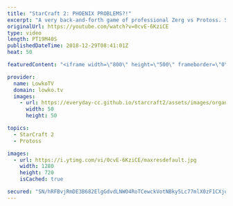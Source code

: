 ```yaml
---
title: "StarCraft 2: PHOENIX PROBLEMS?!"
excerpt: "A very back-and-forth game of professional Zerg vs Protoss. Subscribe for more videos: http://lowko.tv/youtube More StarCraft 2 casts: https://goo.gl/bpDV8i  Easily one of the coolest games of Protoss vs Zerg I've seen recently. In this game Cham decides to open up very aggressively against a Protoss"
originalUrl: https://youtube.com/watch?v=0cvE-6KziCE
type: video
length: PT19M40S
publishedDateTime: 2018-12-29T08:41:01Z
heat: 50

featuredContent: "<iframe width=\"800\" height=\"500\" frameborder=\"0\" src=\"https://www.youtube.com/embed/0cvE-6KziCE\" allow=\"accelerometer; autoplay; encrypted-media; gyroscope; picture-in-picture\" allowfullscreen></iframe>"

provider:
  name: LowkoTV
  domain: lowko.tv
  images:
    - url: https://everyday-cc.github.io/starcraft2/assets/images/organizations/lowko.tv-50x50.jpg
      width: 50
      height: 50

topics:
  - StarCraft 2
  - Protoss

images:
  - url: https://i.ytimg.com/vi/0cvE-6KziCE/maxresdefault.jpg
    width: 1280
    height: 720
    isCached: true

secured: "SN/hRFBvjRmDE3B682ElgGdvdLNWO4RoTCewckVotNBky5Lc77mlX0zF1CXjupivapvLRffr5eICMgmb9ISvN8IflwA/vMR1D0Tbth0gLVwsGxU/DQ+66r89GqmVrhqivhrRb7A+dnYmeLyANY3PPLKDBfrx6QXUn/cVDoVXPQoJIjE5U18fnocuXKQYaG0vksBT184SiPVXp14WXbWuAkQ1rVG9FtFkiPyCWaigWYtVBy6uRMxzlXHul4fd2pveZp3w52IQXego+s9ihsHwcJ1kplMvUEOH92VlNJ+u8LcJGDRUb/5wC3Qdi/T2EjrlGkjW8x5tWoOGNcxqpRxyV1vvQ5cD4k7Y2E+nq3UE6hX6DzTCCBI31IrRya/xKnliswIcQKWE+RBv82lRwzeXUIRdABe9K5CwKjQBNqvq44M=;/8LMdKH09fyrIKaoVfJfbg=="
---
```


